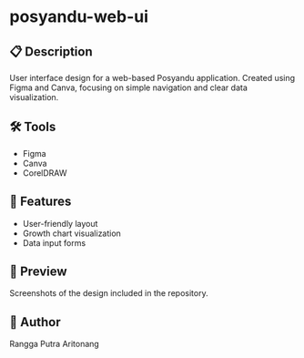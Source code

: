 # posyandu-web-ui

## 📋 Description
User interface design for a web-based Posyandu application. Created using Figma and Canva, focusing on simple navigation and clear data visualization.

## 🛠️ Tools
- Figma
- Canva
- CorelDRAW

## 🚀 Features
- User-friendly layout
- Growth chart visualization
- Data input forms

## 🎨 Preview
Screenshots of the design included in the repository.

## 🙌 Author
Rangga Putra Aritonang
